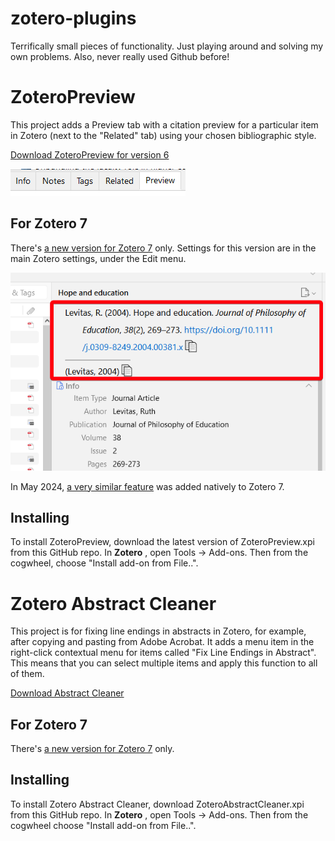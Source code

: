 # zotero-plugins
Terrifically small pieces of functionality. Just playing around and solving my own problems. Also, never really used Github before!

ZoteroPreview
===============

This project adds a Preview tab with a citation preview for a particular item in Zotero (next to the "Related" tab) using your chosen bibliographic style.

[Download ZoteroPreview for version 6](https://github.com/dcartertod/zotero-plugins/releases/download/0.1.6/ZoteroPreview.xpi)

![Image of standard panel with preview tab](https://raw.githubusercontent.com/dcartertod/zotero-plugins/main/ZoteroPreview/zotero-preview.PNG)

## For Zotero 7
There's [a new version for Zotero 7](https://github.com/dcartertod/zotero-plugins/releases) only. Settings for this version are in the main Zotero settings, under the Edit menu.

![Image of standard panel in v7 with preview under the title](https://github.com/dcartertod/zotero-plugins/raw/main/version7UI)

In May 2024, [a very similar feature](https://github.com/zotero/zotero/pull/3791) was added natively to Zotero 7.

## Installing

To install ZoteroPreview, download the latest version of ZoteroPreview.xpi from this GitHub repo. In **Zotero** , open Tools -> Add-ons. Then from the cogwheel, choose "Install add-on from File..".


Zotero Abstract Cleaner
=======================

This project is for fixing line endings in abstracts in Zotero, for example, after copying and pasting from Adobe Acrobat. It adds a menu item in the right-click contextual menu for items called "Fix Line Endings in Abstract". This means that you can select multiple items and apply this function to all of them.

[Download Abstract Cleaner](https://github.com/dcartertod/zotero-plugins/releases/download/0.1.6/ZoteroAbstractCleaner.xpi)

## For Zotero 7
There's [a new version for Zotero 7](https://github.com/dcartertod/zotero-plugins/raw/main/ZoteroAbstractCleaner7.xpi) only.

## Installing

To install Zotero Abstract Cleaner, download ZoteroAbstractCleaner.xpi from this GitHub repo. In **Zotero** , open Tools -> Add-ons. Then from the cogwheel choose "Install add-on from File..".

